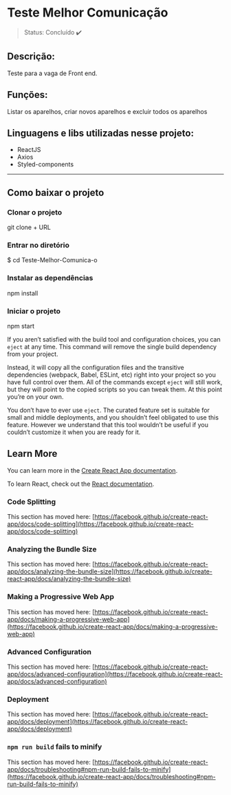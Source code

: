 <h1>Teste Melhor Comunicação</h1>

>Status: Concluído ✔️

<h2>Descrição:</h2>
<p>Teste para a vaga de Front end.</p>

<h2>Funções:</h2>
<p>Listar os aparelhos, criar novos aparelhos e excluir todos os aparelhos</p>

<h2>Linguagens e libs utilizadas nesse projeto:</h2>
<ul>
  <li>ReactJS</li>
  <li>Axios</li>
  <li>Styled-components</li>
</ul>

<hr>

<h2>Como baixar o projeto</h2>

<h3>Clonar o projeto</h3>
<p>git clone + URL </p>

<h3>Entrar no diretório</h3>
<p>$ cd Teste-Melhor-Comunica-o</p>

### Instalar as dependências
 <p>npm install</p>

### Iniciar o projeto
<p>npm start</p>

If you aren’t satisfied with the build tool and configuration choices, you can `eject` at any time. This command will remove the single build dependency from your project.

Instead, it will copy all the configuration files and the transitive dependencies (webpack, Babel, ESLint, etc) right into your project so you have full control over them. All of the commands except `eject` will still work, but they will point to the copied scripts so you can tweak them. At this point you’re on your own.

You don’t have to ever use `eject`. The curated feature set is suitable for small and middle deployments, and you shouldn’t feel obligated to use this feature. However we understand that this tool wouldn’t be useful if you couldn’t customize it when you are ready for it.

## Learn More

You can learn more in the [Create React App documentation](https://facebook.github.io/create-react-app/docs/getting-started).

To learn React, check out the [React documentation](https://reactjs.org/).

### Code Splitting

This section has moved here: [https://facebook.github.io/create-react-app/docs/code-splitting](https://facebook.github.io/create-react-app/docs/code-splitting)

### Analyzing the Bundle Size

This section has moved here: [https://facebook.github.io/create-react-app/docs/analyzing-the-bundle-size](https://facebook.github.io/create-react-app/docs/analyzing-the-bundle-size)

### Making a Progressive Web App

This section has moved here: [https://facebook.github.io/create-react-app/docs/making-a-progressive-web-app](https://facebook.github.io/create-react-app/docs/making-a-progressive-web-app)

### Advanced Configuration

This section has moved here: [https://facebook.github.io/create-react-app/docs/advanced-configuration](https://facebook.github.io/create-react-app/docs/advanced-configuration)

### Deployment

This section has moved here: [https://facebook.github.io/create-react-app/docs/deployment](https://facebook.github.io/create-react-app/docs/deployment)

### `npm run build` fails to minify

This section has moved here: [https://facebook.github.io/create-react-app/docs/troubleshooting#npm-run-build-fails-to-minify](https://facebook.github.io/create-react-app/docs/troubleshooting#npm-run-build-fails-to-minify)
